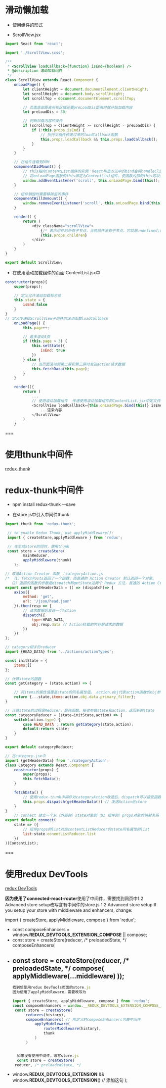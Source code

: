 # 滑动懒加载

* 使用组件的形式

* ScrollView.jsx
```js
import React from 'react';

import './ScrollView.scss';

/**
 * <ScrollView loadCallback={function} isEnd={boolean} />
 * @description 滚动加载组件
 */
class ScrollView extends React.Component {
    onLoadPage() {
        let clientHeight = document.documentElement.clientHeight;
        let scrollHeight = document.body.scrollHeight;
        let scrollTop = document.documentElement.scrollTop;

        // 页面底部距离可视区域还要preLoadDis距离时就开始加载内容
        let preLoadDis = 30;

        // 判断加载内容的条件
        if (scrollTop + clientHeight >= scrollHeight - preLoadDis) {
            if (!this.props.isEnd) {
                // 执行父组件传递过来的loadCallback函数
                this.props.loadCallback && this.props.loadCallback();
            }
        }
    }

    // 在组件挂载到DOM
    componentDidMount() {
        // this指向ContentList组件的实例：React构造方法中的bind会将handleClick函数与这个组件Component进行绑定以确保在这个处理函数中使用this时可以时刻指向这一组件。
        // 将onLoadPage函数的this绑定为ContentList组件，使函数内部的this可以对应onLoadPage函数外定义的各种值
        window.addEventListener('scroll', this.onLoadPage.bind(this));
    }

    // 组件销毁时需要移除监听事件
    componentWillUnmount() {
        window.removeEventListener('scroll', this.onLoadPage.bind(this));
    }

    render() {
        return (
            <div className="scrollView">
                {/* 表示组件的所有子节点，当前组件没有子节点，它就是undefined;如果有一个子节点，数据类型是Object;如果有多个子节点，数据类型就是array，React.Children来处理this.props.children */}
                {this.props.children}
            </div>
        )
    }
}

export default ScrollView;
```

* 在使用滚动加载组件的页面 ContentList.jsx中

```js
constructor(props){
    super(props);

    // 定义允许滚动加载标志位
    this.state = {
        isEnd:false
    }
}
// 定义传递给ScrollView子组件的滚动函数loadCallback
    onLoadPage() {
        this.page++;

        // 最多滚动3页
        if (this.page > 3) {
            this.setState({
                isEnd: true
            })
        } else {
            // 当页面滚动到第二屏和第三屏时发送action请求数据
            this.fetchData(this.page);
        }
    }

    render(){
        return (
            ...
            // 使用滚动加载组件  传递使用滚动加载组件的ContentList.jsx中定义传给滚动组件的函数onLoadPage，传递state中定义的isEnd给滚动加载组件
            <ScrollView loadCallback={this.onLoadPage.bind(this)} isEnd={this.state.isEnd}>
                ...渲染内容
            </ScrollView>
        )
    }
```

===

# 使用thunk中间件

[redux-thunk](https://www.npmjs.com/package/redux-thunk)
# redux-thunk中间件
* npm install redux-thunk --save

* 在store.js中引入中间件thunk
```js
import thunk from 'redux-thunk';

 // to enable Redux Thunk, use applyMiddleware():
 import { createStore,applyMiddleware } from 'redux';

 // 在生成store的同时，使用thunk
 const store = createStore(
        mainReducer,
        applyMiddleware(thunk)
    );

// 改造Action Creator 函数 ：categoryAction.js
/* （1）fetchPosts返回了一个函数，而普通的 Action Creator 默认返回一个对象。
  （2）返回的函数的参数是dispatch和getState这两个 Redux 方法，普通的 Action Creator 的参数是 Action 的内容。 */
export const getHeaderData = () => (dispatch)=> {
    axios({
        method: 'get',
        url: '/json/head.json'
    }).then(resp => {
        // 请求数据后发送一个Action
        dispatch({
            type:HEAD_DATA,
            obj:resp.data // Action挂载的内容是请求的数据
        })
    })
};

// category相关的reducer
import {HEAD_DATA} from '../actions/actionTypes';

const initState = {
    items:[]
};

// 计算state的函数
const getCategory = (state,action) => {

    // 将items的属性值覆盖state的同名属性值。 action.obj代表action函数的obj参数
    return {...state,items:action.obj.data.primary_filter};
}

// 计算state的过程是Reducer，是纯函数。接收参数state和action，返回新的state
const categoryReducer = (state=initState,action) => {
    switch(action.type) {
        case HEAD_DATA : return getCategory(state,action);
        default:return state;
    }
}

export default categoryReducer;

// 在category.jsx中
import {getHeaderData} from './categoryAction';
class Category extends React.Component {
    constructor(props) {
        super(props);
        this.fetchData();
    }

    fetchData() {
        // 使用redux-thunk中间件对categoryAction改造后，dispatch可以接受函数作为参数。
        this.props.dispatch(getHeaderData()) // 发送Action给store
    }
}
    // connect 建立一个从（外部的）state对象到（UI 组件的）props对象的映射关系
export default connect(
    state => ({
        // 组件props的list对应contentListReducer的state同名属性的list
        list:state.conentListReducer.list
    })
)(ContentList);
```
===

# 使用redux DevTools

[redux DevTools](https://github.com/zalmoxisus/redux-devtools-extension#installation)

**因为使用了connected-react-router**使用了中间件，需要找到网页中1.2 Advanced store setup改写含有中间件的store.js
1.2 Advanced store setup
If you setup your store with middleware and enhancers, change:

  import { createStore, applyMiddleware, compose } from 'redux';

+ const composeEnhancers = window.__REDUX_DEVTOOLS_EXTENSION_COMPOSE__ || compose;
+ const store = createStore(reducer, /* preloadedState, */ composeEnhancers(
- const store = createStore(reducer, /* preloadedState, */ compose(
    applyMiddleware(...middleware)
  ));
  --------------------------
  ```js
  找到想使用redux DevTools页面的store.js
  因为使用了applyMiddleware，需要改写为

  import { createStore, applyMiddleware, compose } from 'redux';
  const composeEnhancers = window.__REDUX_DEVTOOLS_EXTENSION_COMPOSE__ || compose;
   const store = createStore(
        reducers(history),
        composeEnhancers( // 用定义的composeEnhancers包裹中间件
            applyMiddleware(
                routerMiddleware(history),
                thunk
            )
        )


    如果没有使用中间件，改写store.js
    const store = createStore(
   reducer, /* preloadedState, */
+  window.__REDUX_DEVTOOLS_EXTENSION__ && window.__REDUX_DEVTOOLS_EXTENSION__() // 添加这句
 );
  ```